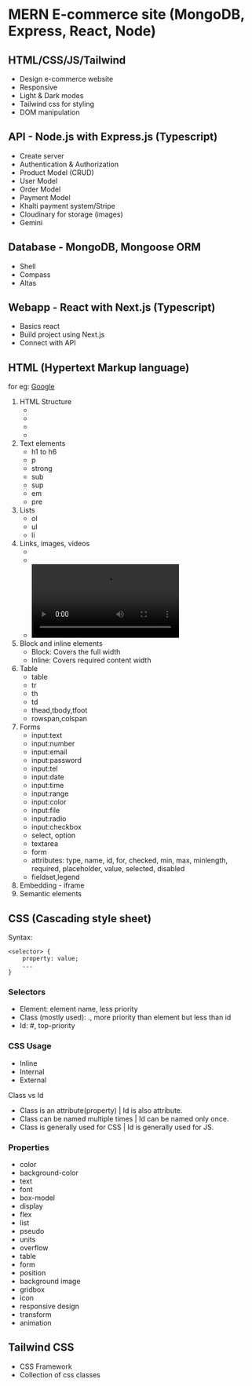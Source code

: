 # MERN E-commerce site (MongoDB, Express, React, Node)

## HTML/CSS/JS/Tailwind
- Design e-commerce website
- Responsive
- Light & Dark modes
- Tailwind css for styling
- DOM manipulation

## API - Node.js with Express.js (Typescript)
- Create server
- Authentication & Authorization
- Product Model (CRUD)
- User Model
- Order Model
- Payment Model
- Khalti payment system/Stripe
- Cloudinary for storage (images)
- Gemini

## Database - MongoDB, Mongoose ORM
- Shell
- Compass
- Altas

## Webapp - React with Next.js (Typescript)
- Basics react
- Build project using Next.js
- Connect with API

## HTML (Hypertext Markup language)

for eg: <a href="www.google.com">Google</a>

1. HTML Structure 
    - <html></html>
    - <head></head>
    - <body></body>
    - <title></title>
2. Text elements
    - h1 to h6
    - p
    - strong
    - sub
    - sup
    - em
    - pre
3. Lists
    - ol
    - ul
    - li
4. Links, images, videos
    - <a href="url"></a>
    - <img src="">
    - <video src="">
5. Block and inline elements
    - Block: Covers the full width
    - Inline: Covers required content width
6. Table
    - table
    - tr
    - th
    - td
    - thead,tbody,tfoot
    - rowspan,colspan
7. Forms
    - input:text
    - input:number
    - input:email
    - input:password
    - input:tel
    - input:date
    - input:time
    - input:range
    - input:color
    - input:file
    - input:radio
    - input:checkbox
    - select, option
    - textarea
    - form
    - attributes: type, name, id, for, checked, min, max, minlength, required, placeholder, value, selected, disabled
    - fieldset,legend
8. Embedding - iframe
9. Semantic elements

## CSS (Cascading style sheet)

Syntax: 

```
<selector> {
    property: value;
    ...
}
```

### Selectors
- Element: element name, less priority
- Class (mostly used): .<class-name>, more priority than element but less than id
- Id: #<id-value>, top-priority

### CSS Usage
- Inline
- Internal
- External

Class vs Id
- Class is an attribute(property) | Id is also attribute.
- Class can be named multiple times | Id can be named only once.
- Class is generally used for CSS | Id is generally used for JS.

### Properties
- color
- background-color
- text
- font
- box-model
- display
- flex
- list
- pseudo
- units
- overflow
- table
- form
- position
- background image
- gridbox
- icon
- responsive design
- transform
- animation

## Tailwind CSS

- CSS Framework
- Collection of css classes
